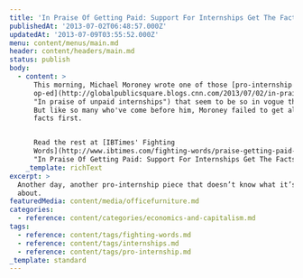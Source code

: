 ```yaml
---
title: 'In Praise Of Getting Paid: Support For Internships Get The Facts Wrong'
publishedAt: '2013-07-02T06:48:57.000Z'
updatedAt: '2013-07-09T03:55:52.000Z'
menu: content/menus/main.md
header: content/headers/main.md
status: publish
body:
  - content: >
      This morning, Michael Moroney wrote one of those [pro-internship
      op-ed](http://globalpublicsquare.blogs.cnn.com/2013/07/02/in-praise-of-unpaid-internships/
      "In praise of unpaid internships") that seem to be so in vogue these days.
      But like so many who've come before him, Moroney failed to get all the
      facts first.


      Read the rest at [IBTimes' Fighting
      Words](http://www.ibtimes.com/fighting-words/praise-getting-paid-support-internships-get-facts-wrong-1331691
      "In Praise Of Getting Paid: Support For Internships Get The Facts Wrong").
    _template: richText
excerpt: >
  Another day, another pro-internship piece that doesn’t know what it’s talking
  about.
featuredMedia: content/media/officefurniture.md
categories:
  - reference: content/categories/economics-and-capitalism.md
tags:
  - reference: content/tags/fighting-words.md
  - reference: content/tags/internships.md
  - reference: content/tags/pro-internship.md
_template: standard
---
```



